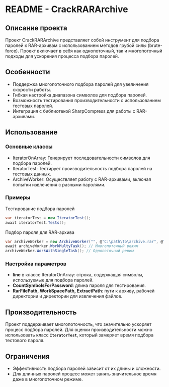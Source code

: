 # README - CrackRARArchive

## Описание проекта
Проект CrackRARArchive представляет собой инструмент для подбора паролей к RAR-архивам с использованием методов грубой силы (brute-force). Проект включает в себя как однопоточный, так и многопоточный подходы для ускорения процесса подбора паролей.

## Особенности
- Поддержка многопоточного подбора паролей для увеличения скорости работы.
- Гибкая настройка диапазона символов для подбора паролей.
- Возможность тестирования производительности с использованием тестовых паролей.
- Интеграция с библиотекой SharpCompress для работы с RAR-архивами.

## Использование
### **Основные классы**
- IteratorOnArray: Генерирует последовательности символов для подбора паролей.
- IteratorTest: Тестирует производительность подбора паролей на тестовых данных.
- ArchiveWorker: Осуществляет работу с RAR-архивами, включая попытки извлечения с разными паролями.

### Примеры
Тестирование подбора паролей
```csharp
var iteratorTest = new IteratorTest();
await iteratorTest.Tests();
```
Подбор пароля для RAR-архива
```csharp
var archiveWorker = new ArchiveWorker("", @"C:\path\to\archive.rar", @"C:\workspace\", @"C:\extract\");
await archiveWorker.WorkMultyTask(); // Многопоточный режим
archiveWorker.WorkWithSingleTask(); // Однопоточный режим
```

### Настройка параметров
- **line** в классе IteratorOnArray: строка, содержащая символы, используемые для подбора паролей.
- **CountSymbolsForPassword**: длина пароля для тестирования.
- **RarFilePath, WorkSpacePath, ExtractPath**: пути к архиву, рабочей директории и директории для извлечения файлов.

## Производительность
Проект поддерживает многопоточность, что значительно ускоряет процесс подбора паролей. Для оценки производительности можно использовать класс **`IteratorTest`**, который замеряет время подбора тестового пароля.

## Ограничения
- Эффективность подбора паролей зависит от их длины и сложности.
- Для длинных паролей процесс может занять значительное время даже в многопоточном режиме.